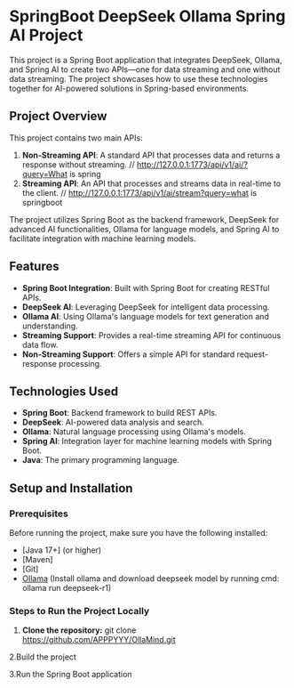 # SpringBoot DeepSeek Ollama Spring AI Project

This project is a Spring Boot application that integrates DeepSeek, Ollama, and Spring AI to create two APIs—one for data streaming and one without data streaming. The project showcases how to use these technologies together for AI-powered solutions in Spring-based environments.

## Project Overview

This project contains two main APIs:

1. **Non-Streaming API**: A standard API that processes data and returns a response without streaming. // http://127.0.0.1:1773/api/v1/ai/?query=What is spring
2. **Streaming API**: An API that processes and streams data in real-time to the client. // http://127.0.0.1:1773/api/v1/ai/stream?query=what is springboot

The project utilizes Spring Boot as the backend framework, DeepSeek for advanced AI functionalities, Ollama for language models, and Spring AI to facilitate integration with machine learning models.

## Features

- **Spring Boot Integration**: Built with Spring Boot for creating RESTful APIs.
- **DeepSeek AI**: Leveraging DeepSeek for intelligent data processing.
- **Ollama AI**: Using Ollama's language models for text generation and understanding.
- **Streaming Support**: Provides a real-time streaming API for continuous data flow.
- **Non-Streaming Support**: Offers a simple API for standard request-response processing.

## Technologies Used

- **Spring Boot**: Backend framework to build REST APIs.
- **DeepSeek**: AI-powered data analysis and search.
- **Ollama**: Natural language processing using Ollama's models.
- **Spring AI**: Integration layer for machine learning models with Spring Boot.
- **Java**: The primary programming language.

## Setup and Installation

### Prerequisites

Before running the project, make sure you have the following installed:

- [Java 17+] (or higher)
- [Maven]
- [Git]
- [Ollama](https://ollama.com/download) (Install ollama and download deepseek model by running cmd: ollama run deepseek-r1)

### Steps to Run the Project Locally

1. **Clone the repository:**
   git clone https://github.com/APPPYYY/OllaMind.git

2.Build the project

3.Run the Spring Boot application

